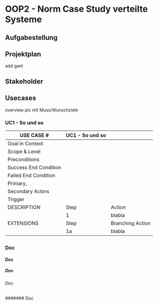 # OOP2 - Norm Case Study verteilte Systeme
## Aufgabestellung
## Projektplan
add gant

## Stakeholder
## Usecases
overview pic mit Muss/Wunschziele
### UC1 - So und so

| USE CASE # | UC1 - So und so ||
| --- | --- | --- |
|Goal in Context|
|Scope & Level|
|Preconditions|
|Success End Condition|
|Failed End Condition|
|Primary, 
Secondary Actors|
|Trigger|
|DESCRIPTION|Step|Action|
| |1|blabla|
|EXTENSIONS|Step| Branching Action|
| |1a|blabla|
## 
### Doc
#### Doc
##### Doc
###### Doc
####### Doc